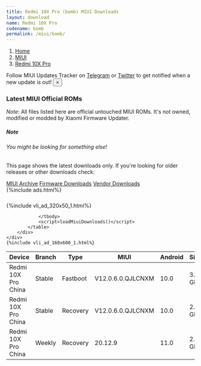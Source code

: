 ```yaml
---
title: Redmi 10X Pro (bomb) MIUI Downloads
layout: download
name: Redmi 10X Pro
codename: bomb
permalink: /miui/bomb/
---
```

<nav aria-label="breadcrumb">
    <ol class="breadcrumb">
        <li class="breadcrumb-item"><a href="/">Home</a></li>
        <li class="breadcrumb-item"><a href="/miui/">MIUI</a></li>
        <li class="breadcrumb-item active" aria-current="page"><a href="/miui/bomb/">Redmi 10X Pro</a></li>
    </ol>
</nav>
<div class="alert alert-primary alert-dismissible fade show" role="alert">
    Follow MIUI Updates Tracker on <a href="https://t.me/MIUIUpdatesTracker" class="alert-link">Telegram</a>
     or <a href="https://twitter.com/MiFwUpdater" class="alert-link">Twitter</a> to get notified when a new update is out!
    <button type="button" class="close" data-dismiss="alert" aria-label="Close">
        <span aria-hidden="true">&times;</span>
    </button>
</div>

### Latest MIUI Official ROMs
*Note*: All files listed here are official untouched MIUI ROMs. It's not owned, modified or modded by Xiaomi Firmware Updater.
<div class="card">
  <div class="card-body">
    <h5 class="card-title">Note</h5>
    <h6 class="card-subtitle mb-2 text-muted">You might be looking for something else!</h6>
    <p class="card-text">This page shows the latest downloads only.
     If you're looking for older releases or other downloads check:</p>
    <a href="/archive/miui/bomb/" class="card-link">MIUI Archive</a>
    <a href="/firmware/bomb/" class="card-link">Firmware Downloads</a>
    <a href="/vendor/bomb/" class="card-link">Vendor Downloads</a>
  </div>
</div>
{%include ads.html%}
<div class="row justify-content-center">
    <div class="col-10">
        <div class="table-responsive-md" style="margin-top: 25px;">
            {%include vli_ad_320x50_1.html%}
            <table id="miui" class="display dt-responsive nowrap compact table table-striped table-hover table-sm">
                <thead class="thead-dark">
                    <tr>
                        <th data-ref="device">Device</th>
                        <th data-ref="branch">Branch</th>
                        <th data-ref="type">Type</th>
                        <th data-ref="miui">MIUI</th>
                        <th data-ref="android">Android</th>
                        <th data-ref="size">Size</th>
                        <th data-ref="size">Date</th>
                        <th data-ref="link">Link</th>
                    </tr>
                </thead>
                <tbody>
                <tr><td>Redmi 10X Pro China</td><td>Stable</td><td>Fastboot</td><td>V12.0.6.0.QJLCNXM</td><td>10.0</td><td>3.7 GB</td><td>2020-12-17</td><td><a href="/miui/bomb/stable/V12.0.6.0.QJLCNXM/">Download</a></td></tr>
<tr><td>Redmi 10X Pro China</td><td>Stable</td><td>Recovery</td><td>V12.0.6.0.QJLCNXM</td><td>10.0</td><td>2.6 GB</td><td>2020-12-23</td><td><a href="/miui/bomb/stable/V12.0.6.0.QJLCNXM/">Download</a></td></tr>
<tr><td>Redmi 10X Pro China</td><td>Weekly</td><td>Recovery</td><td>20.12.9</td><td>11.0</td><td>2.9 GB</td><td>2020-12-10</td><td><a href="/miui/bomb/weekly/20.12.9/">Download</a></td></tr>

                </tbody>
                <script>loadMiuiDownloads()</script>
            </table>
        </div>
    </div>
    {%include vli_ad_160x600_1.html%}
</div>
